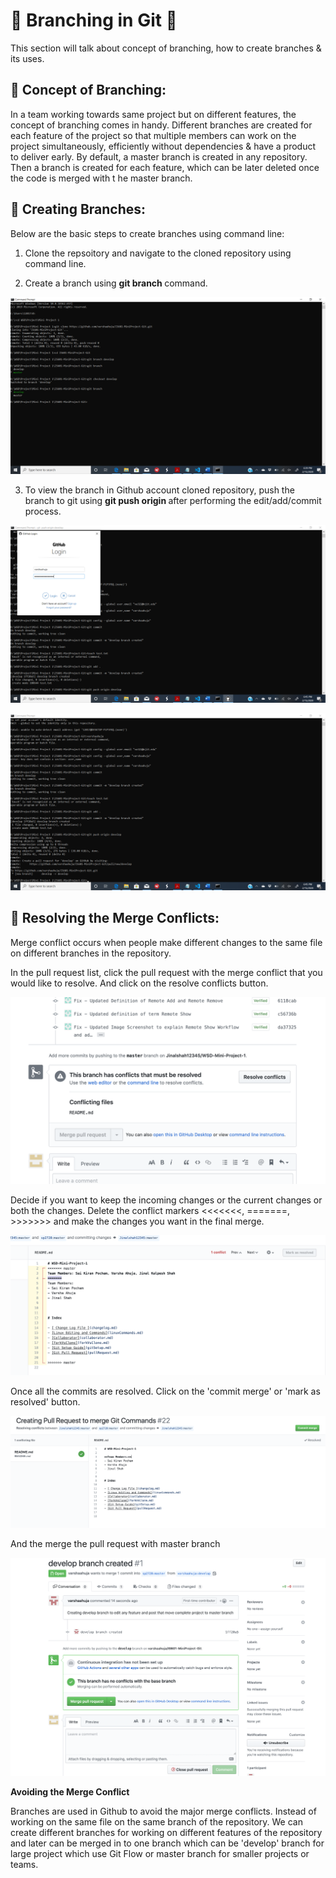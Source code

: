 # &#x1F539; Branching in Git &#x1F539;

This section will talk about concept of branching, how to create branches & its uses.

## &#x1F539; Concept of Branching:

In a team working towards same project but on different features, the concept of branching comes in handy. Different branches are created for each feature of the project so that multiple members can work on the project simultaneously, efficiently without dependencies & have a product to deliver early.
By default, a master branch is created in any repository. Then a branch is created for each feature, which can be later deleted once the code is merged with t he master branch.

## &#x1F539; Creating Branches:

Below are the basic steps to create branches using command line:

1. Clone the repsoitory and navigate to the cloned repository using command line.

2. Create a branch using **git branch <branch name>** command.

![](Images/branch_1.png)

3. To view the branch in Github account cloned repository, push the branch to git using **git push origin <branch name>** after performing the edit/add/commit process.

![](Images/branch_2.png)

![](Images/branch_3.png)

## &#x1F539; Resolving the Merge Conflicts:

Merge conflict occurs when people make different changes to the same file on different branches in the repository.

In the pull request list, click the pull request with the merge conflict that you would like to resolve. And click on the resolve conflicts button.

![](Images/mergeConflict1.png)

Decide if you want to keep the incoming changes or the current changes or both the changes. Delete the conflict markers <<<<<<<, =======, >>>>>>> and make the changes you want in the final merge.

![](Images/mergeConflit2.png)

Once all the commits are resolved. Click on the 'commit merge' or 'mark as resolved' button.

![](Images/mergeResolved.png)

And the merge the pull request with master branch

![](Images/mergePullrequest.png)

**Avoiding the Merge Conflict**

Branches are used in Github to avoid the major merge conflicts. Instead of working on the same file on the same branch of the repository. We can create different branches for working on different features of the repository and later can be merged in to one branch which can be 'develop' branch for large project which use Git Flow or master branch for smaller projects or teams. 

